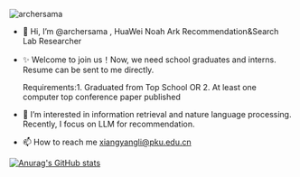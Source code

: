 <p align="left"> <img src="https://komarev.com/ghpvc/?username=archersama" alt="archersama" /> </p>

- 👋 Hi, I’m @archersama , HuaWei Noah Ark Recommendation&Search Lab Researcher
- ✨ Welcome to join us！Now, we need school graduates and interns. Resume can be sent to me directly.

     Requirements:1. Graduated from Top School OR 2. At least one computer top conference paper published
- 👀 I’m interested in information retrieval and nature language processing. Recently, I focus on LLM for recommendation.
- 📫 How to reach me  xiangyangli@pku.edu.cn

[![Anurag's GitHub stats](https://github-readme-stats.vercel.app/api?username=archersama&show_icons=true&include_all_commits=true&theme=buefy&hide_border=true)](https://github.com/archersama/github-readme-stats)
<!---
archersama/archersama is a ✨ special ✨ repository because its `README.md` (this file) appears on your GitHub profile.
You can click the Preview link to take a look at your changes.
--->
